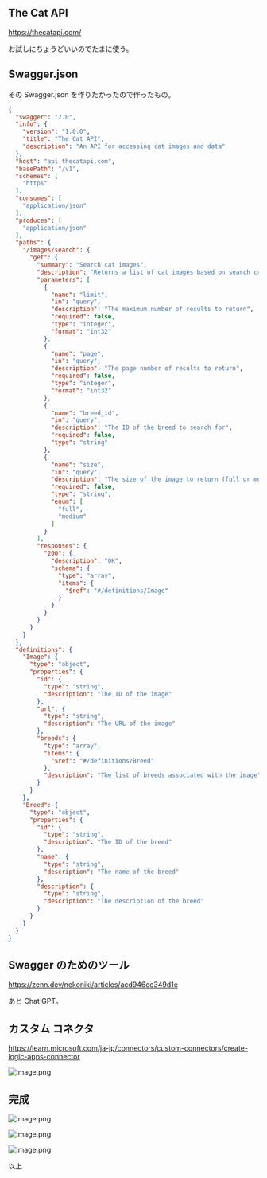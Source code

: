 ## The Cat API

https://thecatapi.com/

お試しにちょうどいいのでたまに使う。

## Swagger.json 

その Swagger.json を作りたかったので作ったもの。

```JSON
{
  "swagger": "2.0",
  "info": {
    "version": "1.0.0",
    "title": "The Cat API",
    "description": "An API for accessing cat images and data"
  },
  "host": "api.thecatapi.com",
  "basePath": "/v1",
  "schemes": [
    "https"
  ],
  "consumes": [
    "application/json"
  ],
  "produces": [
    "application/json"
  ],
  "paths": {
    "/images/search": {
      "get": {
        "summary": "Search cat images",
        "description": "Returns a list of cat images based on search criteria",
        "parameters": [
          {
            "name": "limit",
            "in": "query",
            "description": "The maximum number of results to return",
            "required": false,
            "type": "integer",
            "format": "int32"
          },
          {
            "name": "page",
            "in": "query",
            "description": "The page number of results to return",
            "required": false,
            "type": "integer",
            "format": "int32"
          },
          {
            "name": "breed_id",
            "in": "query",
            "description": "The ID of the breed to search for",
            "required": false,
            "type": "string"
          },
          {
            "name": "size",
            "in": "query",
            "description": "The size of the image to return (full or medium)",
            "required": false,
            "type": "string",
            "enum": [
              "full",
              "medium"
            ]
          }
        ],
        "responses": {
          "200": {
            "description": "OK",
            "schema": {
              "type": "array",
              "items": {
                "$ref": "#/definitions/Image"
              }
            }
          }
        }
      }
    }
  },
  "definitions": {
    "Image": {
      "type": "object",
      "properties": {
        "id": {
          "type": "string",
          "description": "The ID of the image"
        },
        "url": {
          "type": "string",
          "description": "The URL of the image"
        },
        "breeds": {
          "type": "array",
          "items": {
            "$ref": "#/definitions/Breed"
          },
          "description": "The list of breeds associated with the image"
        }
      }
    },
    "Breed": {
      "type": "object",
      "properties": {
        "id": {
          "type": "string",
          "description": "The ID of the breed"
        },
        "name": {
          "type": "string",
          "description": "The name of the breed"
        },
        "description": {
          "type": "string",
          "description": "The description of the breed"
        }
      }
    }
  }
}

```

## Swagger のためのツール

https://zenn.dev/nekoniki/articles/acd946cc349d1e

あと Chat GPT。


## カスタム コネクタ

https://learn.microsoft.com/ja-jp/connectors/custom-connectors/create-logic-apps-connector

![image.png](https://qiita-image-store.s3.ap-northeast-1.amazonaws.com/0/93824/c39fc918-a115-9149-7395-49d110ac707c.png)

## 完成
![image.png](https://qiita-image-store.s3.ap-northeast-1.amazonaws.com/0/93824/ba4489a8-2eab-536c-df4f-9e9a55d2cc3d.png)

![image.png](https://qiita-image-store.s3.ap-northeast-1.amazonaws.com/0/93824/fad35d8e-54ab-d378-0cdb-f7f29b6308cc.png)

![image.png](https://qiita-image-store.s3.ap-northeast-1.amazonaws.com/0/93824/ed2f61b9-45bb-ce00-d3ea-b2e941688f36.png)

以上
